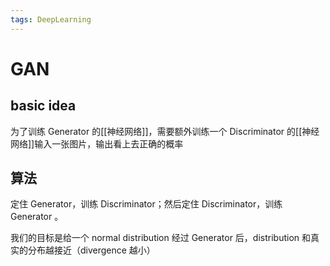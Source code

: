 ```yaml
---
tags: DeepLearning
---
```

# GAN

## basic idea

为了训练 Generator 的[[神经网络]]，需要额外训练一个 Discriminator 的[[神经网络]]输入一张图片，输出看上去正确的概率

## 算法

定住 Generator，训练 Discriminator；然后定住 Discriminator，训练 Generator 。

我们的目标是给一个 normal distribution 经过 Generator 后，distribution 和真实的分布越接近（divergence 越小）
